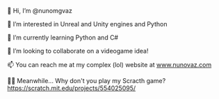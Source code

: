 👋 Hi, I’m @nunomgvaz

👀 I’m interested in Unreal and Unity engines and Python

🌱 I’m currently learning Python and C# 

💞️ I’m looking to collaborate on a videogame idea! 

📫 You can reach me at my complex (lol) website at www.nunovaz.com 

🐱‍🐉 Meanwhile... Why don't you play my Scracth game? https://scratch.mit.edu/projects/554025095/
